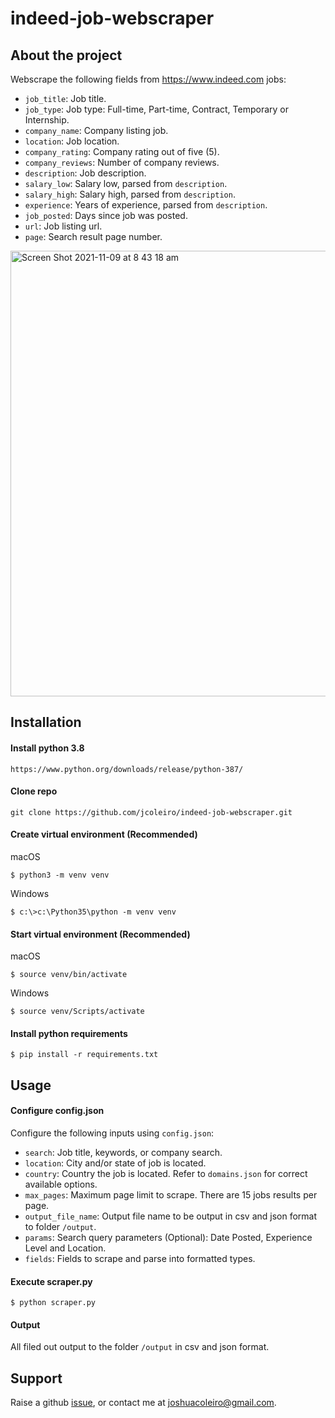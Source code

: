 # indeed-job-webscraper

About the project
--
Webscrape the following fields from https://www.indeed.com jobs:

- `job_title`: Job title.
- `job_type`: Job type: Full-time, Part-time, Contract, Temporary or Internship.
- `company_name`: Company listing job.
- `location`: Job location.
- `company_rating`: Company rating out of five (5).
- `company_reviews`: Number of company reviews.
- `description`: Job description.
- `salary_low`:  Salary low, parsed from `description`.
- `salary_high`: Salary high, parsed from `description`.
- `experience`: Years of experience, parsed from `description`.
- `job_posted`: Days since job was posted.
- `url`: Job listing url.
- `page`: Search result page number.


<img width="713" alt="Screen Shot 2021-11-09 at 8 43 18 am" src="https://user-images.githubusercontent.com/61095925/140824583-d20fc240-3c0d-442c-abc5-86df7ea0e766.png">

Installation
--

#### Install python 3.8 ####
    https://www.python.org/downloads/release/python-387/
    
#### Clone repo ####

    git clone https://github.com/jcoleiro/indeed-job-webscraper.git
    
#### Create virtual environment (Recommended) ####

macOS

    $ python3 -m venv venv
    
Windows

    $ c:\>c:\Python35\python -m venv venv

#### Start virtual environment (Recommended) ####

macOS

    $ source venv/bin/activate
    
Windows

    $ source venv/Scripts/activate

#### Install python requirements ####

    $ pip install -r requirements.txt
    
Usage
--

#### Configure config.json ####

Configure the following inputs using `config.json`:
- `search`: Job title, keywords, or company search.
- `location`: City and/or state of job is located.
- `country`: Country the job is located. Refer to `domains.json` for correct available options.
- `max_pages`:  Maximum page limit to scrape. There are 15 jobs results per page.
- `output_file_name`: Output file name to be output in csv and json format to folder `/output`.
- `params`: Search query parameters (Optional): Date Posted, Experience Level and Location.
- `fields`: Fields to scrape and parse into formatted types.

#### Execute scraper.py ####

    $ python scraper.py
    
#### Output ####

All filed out output to the folder `/output` in csv and json format.
    
Support
--

Raise a github [issue](https://github.com/jcoleiro/indeed-job-webscraper/issues), or contact me at joshuacoleiro@gmail.com.

    
